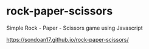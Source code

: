 # rock-paper-scissors
Simple Rock - Paper - Scissors game using Javascript

https://sondoan17.github.io/rock-paper-scissors/
